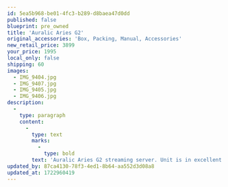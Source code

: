 ```yaml
---
id: 5ea5b968-be01-4fc3-b289-d8baea47d0dd
published: false
blueprint: pre_owned
title: 'Auralic Aries G2'
original_accessories: 'Box, Packing, Manual, Accessories'
new_retail_price: 3899
your_price: 1995
local_only: false
shipping: 60
images:
  - IMG_9404.jpg
  - IMG_9407.jpg
  - IMG_9405.jpg
  - IMG_9406.jpg
description:
  -
    type: paragraph
    content:
      -
        type: text
        marks:
          -
            type: bold
        text: 'Auralic Aries G2 streaming server. Unit is in excellent physical and functional condition with original box, packing and accessories. Unit sold as new for $3,899.00'
updated_by: 87ca4130-78f3-4ed1-8b64-aa552d3d08a8
updated_at: 1722960419
---
```

